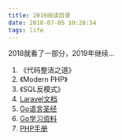 ```yaml
---
title: 2019阅读目录
date: 2018-07-05 10:28:54
tags: life
---
```


2018就看了一部分，2019年继续...
<!--more-->

1. 《代码整洁之道》
2. 《Modern PHP》
3. 《SQL反模式》
4.  [Laravel文档](https://laravel-china.org/docs/laravel/5.4)
5.  [Go语言圣经](https://books.studygolang.com/gopl-zh/index.html)
6.  [Go学习资料](https://go.wuhaolin.cn/the-way-to-go/)
7.  [PHP手册](http://www.php.net/manual/zh/)
